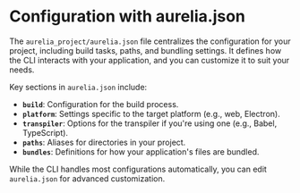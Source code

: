 # Configuration with aurelia.json

The `aurelia_project/aurelia.json` file centralizes the configuration for your project, including build tasks, paths, and bundling settings. It defines how the CLI interacts with your application, and you can customize it to suit your needs.

Key sections in `aurelia.json` include:

* **`build`**: Configuration for the build process.
* **`platform`**: Settings specific to the target platform (e.g., web, Electron).
* **`transpiler`**: Options for the transpiler if you're using one (e.g., Babel, TypeScript).
* **`paths`**: Aliases for directories in your project.
* **`bundles`**: Definitions for how your application's files are bundled.

While the CLI handles most configurations automatically, you can edit `aurelia.json` for advanced customization.
